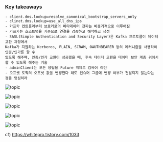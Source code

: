 
### Key takeaways
```
- client.dns.lookup=resolve_canonical_bootstrap_servers_only
- clinet.dns.lookup=use_all_dns_ips
- 카프카 컨트롤러부터 브로커로의 메타데이터 전파는 비동기적으로 이루어짐
- 카프카는 호스트명을 기준으로 연결을 검증하고 해석하고 생성
- SASL(Simple Authentication and Security Layer)은 Kafka 프로토콜이 데이터 교환 과정에서
Kafka가 지원하는 Kerberos, PLAIN, SCRAM, OAUTHBEARER 등의 메커니즘을 사용하여 인종/인가를 할 수 
있도록 해주며, 인증/인가 교환이 성공했을 때, 후속 데이터 교환을 데이터 보안 계층 위에서 할 수 있도록 해주는 기술
- adminClient는 모든 응답을 Future 객체로 감싸어 리턴
- 오프셋 토픽의 오프셋 값을 변경한다 해도 컨슈머 그룹에 변경 여부가 전달되지 않는다는 점을 명심하라
```


![topic](../../assets/clinet.dns.lookup_설정_정리.png)

![topic](../../assets/local_listener.png)

![topic](../../assets/msk_listener.png)

![topic](../../assets/aws_msk_broker.png)

![topic](../../assets/aws_msk.png)




cf) https://whitepro.tistory.com/1033

